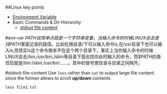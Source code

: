 ##Linux key points

* [Environment Variable](#env-var)
* Basic Commands & Dir Hierarchy
  * [stdout file content](#stdout-file-content)

#env-var
$PATH说简单点就是一个字符串变量，当输入命令的时候LINUX会去查找$PATH里面记录的路径。比如在根目录/下可以输入命令ls,在/usr目录下也可以输入ls,但其实ls这个命令根本不在这个两个目录下，事实上当你输入命令的时候LINUX会去/bin,/usr/bin,/sbin等目录下面去找你此时输入的命令，而$PATH的值恰恰就是/bin:/sbin:/usr/bin:……。其中的冒号使目录与目录之间隔开。

#stdout-file-content
Use `less` rather than `cat` to output large file content since the former allows to scroll **up/down** contents
```Shell
less file1.txt
```
